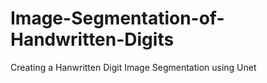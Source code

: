 # Image-Segmentation-of-Handwritten-Digits
Creating a Hanwritten Digit Image Segmentation using Unet
